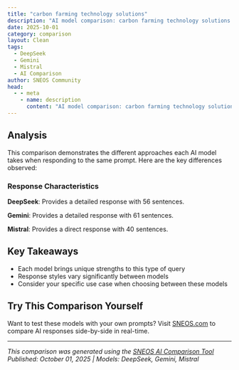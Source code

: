 ```yaml
---
title: "carbon farming technology solutions"
description: "AI model comparison: carbon farming technology solutions..."
date: 2025-10-01
category: comparison
layout: Clean
tags:
  - DeepSeek
  - Gemini
  - Mistral
  - AI Comparison
author: SNEOS Community
head:
  - - meta
    - name: description
      content: "AI model comparison: carbon farming technology solutions..."
---
```


<ChatComparison
  title="carbon farming technology solutions"
  prompt="carbon farming technology solutions"
  :responses='{
    "DeepSeek": "Of course. Here is a comprehensive overview of carbon farming technology solutions, breaking down the core practices, the technologies that enable them, and the digital tools that measure their impact.\n\n### Executive Summary\n\n**Carbon Farming** is an agricultural system that implements practices specifically designed to sequester atmospheric carbon dioxide (CO\u2082) into the soil and plant biomass. **Technology solutions** are the tools, platforms, and innovations that make this process more efficient, measurable, verifiable, and profitable for farmers and landowners.\n\nThe goal is to transform agriculture from a carbon source into a carbon sink, mitigating climate change while also improving soil health, water retention, and farm resilience.\n\n---\n\n### 1. Core Carbon Farming Practices (The \u0022What\u0022)\n\nThese are the foundational agricultural methods that sequester carbon. Technology enhances their implementation and monitoring.\n\n*   **No-Till or Reduced Tillage:** Disturbing the soil releases stored carbon. No-till farming leaves the soil intact.\n*   **Cover Cropping:** Planting crops like clover or rye during the off-season to protect the soil, prevent erosion, and add organic matter.\n*   **Diverse Crop Rotations \u0026 Perennials:** Moving away from monocultures to complex rotations and perennial grasses builds more robust, carbon-rich soil ecosystems.\n*   **Agroforestry:** Integrating trees and shrubs into farming systems. Trees are highly effective carbon sinks.\n*   **Managed Grazing \u0026 Pasture Cropping:** Rotating livestock frequently to mimic natural grazing patterns, which stimulates grass growth and soil carbon deposition.\n*   **Integrated Nutrient Management:** Using compost, manure, and biochar to add stable organic carbon to the soil instead of relying solely on synthetic fertilizers.\n*   **Conservation Buffers:** Establishing strips of perennial vegetation along waterways to filter runoff and store carbon.\n\n---\n\n### 2. Enabling \u0026 Hardware Technologies (The \u0022How\u0022)\n\nThese are the physical technologies that help farmers implement the practices above with greater precision and efficiency.\n\n*   **Precision Agriculture:**\n    *   **GPS-Guided Tractors:** Enable sub-inch accuracy for planting and input application, reducing overlap, fuel use, and soil compaction.\n    *   **Variable Rate Technology (VRT):** Applies seeds, fertilizer, and water at variable rates across a field based on soil type and need, optimizing resource use and minimizing waste.\n    *   **Auto-Steer \u0026 Section Control:** Reduces fuel consumption and prevents over-application of inputs by automatically turning off planter or sprayer sections on headlands and overlaps.\n\n*   **Soil Amendment Technologies:**\n    *   **Biochar Production Units:** Biochar is a charcoal-like substance produced by heating biomass in a low-oxygen environment (pyrolysis). It is a highly stable form of carbon that can persist in soils for centuries, improving fertility and water retention.\n    *   **Compost Tea \u0026 Extract Brewers:** Technology to efficiently multiply beneficial soil microbes, which are essential for building soil organic matter.\n\n*   **Emission-Reduction Hardware:**\n    *   **Methane Digesters (Anaerobic Digesters):** Capture methane (a potent GHG) from livestock manure and convert it into renewable energy (biogas), preventing its release into the atmosphere.\n    *   **Precision Irrigation (Drip, Smart Sprinklers):** Uses sensors and weather data to deliver water only when and where needed, saving energy and water.\n\n---\n\n### 3. Measurement, Reporting, and Verification (MRV) Technologies (The \u0022Proof\u0022)\n\nThis is the most critical and rapidly evolving area. To participate in carbon markets and get paid for sequestration, farmers must prove their impact. MRV tech makes this possible.\n\n*   **Remote Sensing \u0026 Satellites:**\n    *   Use multispectral and hyperspectral imagery to monitor crop health, biomass, and even estimate soil carbon changes over large areas.\n    *   **Companies:** Planet Labs, Descartes Labs.\n\n*   **Soil Sampling \u0026 Sensor Technology:**\n    *   **Traditional Lab Analysis:** Still the gold standard for baseline and verification soil carbon measurement.\n    *   **In-Field Sensors \u0026 Proximal Sensing:** Devices that use spectroscopy (e.g., NIR) to provide rapid, in-situ estimates of soil organic carbon, reducing lab costs.\n    *   **IoT (Internet of Things) Sensors:** Networks of sensors placed in fields to continuously monitor soil moisture, temperature, and nutrient levels, providing data for models.\n\n*   **Digital Platforms \u0026 Modeling:**\n    *   **Carbon Modeling Software:** Uses field data (management practices, soil type, climate) with scientific models (like COMET-FARM or DAYCENT) to predict soil carbon sequestration without needing to physically sample every acre every year.\n    *   **Farm Management Software (FMS) \u0026 Digital Record Keeping:** Platforms like **Farmers Business Network (FBN), Trimble, or John Deere Operations Center** allow farmers to easily record their practices (planting dates, tillage passes, cover crop usage), which is the primary data for carbon programs.\n    *   **Blockchain for Carbon Credits:** Provides a transparent, immutable ledger for tracking the creation, sale, and ownership of carbon credits, ensuring integrity and preventing double-counting.\n\n*   **Drone (UAV) Technology:**\n    *   Provides high-resolution, on-demand imagery to monitor plant health, assess cover crop establishment, and identify areas of a field that may need attention.\n\n---\n\n### 4. Major Players \u0026 Carbon Market Platforms\n\nThese companies connect farmers who sequester carbon with corporations who want to buy carbon credits.\n\n*   **Indigo Ag:** A major player with its **Carbon by Indigo** program, providing a full-service platform from practice change guidance to credit sales.\n*   **Truterra (Land O\u0027Lakes):** Leverages its network of ag retailers to help farmers measure sustainability and connect to markets through its **Truterra Insights Engine**.\n*   **Bayer (ForGround):** A platform that connects growers adopting sustainable practices with companies looking to reduce their supply chain emissions.\n*   **Nori:** A straightforward marketplace that uses a simplified methodology to make it easier for farmers to sell carbon removal credits directly.\n*   **CIBO Impact:** A software platform that uses modeling and satellite data to score farm-level sustainability and facilitate carbon credit programs.\n\n### Challenges \u0026 The Path Forward\n\n*   **High MRV Costs:** Soil sampling and verification are expensive. The industry is moving towards a hybrid \u0022model-verify\u0022 approach to lower costs.\n*   **Additionality \u0026 Permanence:** Ensuring that the carbon sequestered is \u0022additional\u0022 to what would have happened anyway and that it remains in the soil long-term (permanence) is a complex challenge.\n*   **Farmer Adoption \u0026 Payments:** Programs must be simple, trustworthy, and provide fair and timely payments to make carbon farming a viable revenue stream for farmers.\n*   **Data Ownership:** Clear policies are needed on who owns and controls the farm data used in carbon accounting.\n\n### Conclusion\n\nCarbon farming technology is creating a powerful synergy between traditional agricultural knowledge and cutting-edge innovation. By providing the tools to **implement, measure, and monetize** regenerative practices, these technologies are unlocking the potential for agriculture to be a foundational solution to the climate crisis, while simultaneously building more productive and resilient farms for the future.",
    "Gemini": "Carbon farming encompasses a wide range of agricultural practices aimed at increasing carbon sequestration in soils and biomass while reducing greenhouse gas emissions. Here are some technology-driven solutions used in carbon farming, categorized by their area of application:\n\n**I. Monitoring and Measurement (MRV - Measurement, Reporting, and Verification):**\n\n*   **Remote Sensing (Satellite and Drone Imagery):**\n    *   **NDVI (Normalized Difference Vegetation Index), EVI (Enhanced Vegetation Index), and other vegetation indices:** Used to assess vegetation health, biomass, and carbon content.\n    *   **LiDAR (Light Detection and Ranging):** Creates 3D models of the land, allowing for precise measurement of tree height and biomass, enabling more accurate carbon stock estimates.\n    *   **Hyperspectral Imaging:** Captures a wide range of the electromagnetic spectrum, enabling the identification of soil properties, plant health issues, and carbon sequestration potential.\n    *   **Applications:**  Monitoring changes in land use, tracking carbon sequestration over time, identifying areas with high carbon sequestration potential, and verifying carbon offsets.\n\n*   **Soil Sensors:**\n    *   **Electrochemical Sensors:** Measure soil carbon content, pH, nutrient levels, and other parameters in real-time.\n    *   **Moisture Sensors:** Optimize irrigation to reduce water consumption and promote plant growth, indirectly enhancing carbon sequestration.\n    *   **Temperature Sensors:** Monitor soil temperature, which affects decomposition rates and carbon cycling.\n    *   **Applications:**  Optimizing fertilizer application, improving soil health, monitoring soil carbon changes, and providing data for carbon modeling.\n\n*   **Data Analytics and Modeling:**\n    *   **Machine Learning (ML) and Artificial Intelligence (AI):**\n        *   Predicting soil carbon sequestration rates based on soil properties, climate data, and management practices.\n        *   Optimizing crop rotations and cover cropping strategies for maximum carbon sequestration.\n        *   Automated image analysis for carbon stock assessments.\n    *   **Geographic Information Systems (GIS):** Mapping and analyzing carbon stocks, identifying suitable areas for carbon farming practices, and tracking changes over time.\n    *   **Applications:**  Developing carbon farming plans, predicting the impact of different practices, and optimizing land management decisions.\n\n**II. Tillage and Soil Management:**\n\n*   **Precision Tillage:**\n    *   **GPS-guided tractors and implements:** Reduce the amount of soil disturbance by targeting tillage only where necessary.\n    *   **Variable-rate tillage:** Adjusts tillage depth and intensity based on soil conditions and crop needs.\n    *   **Applications:**  Minimizing soil carbon loss, reducing erosion, and improving soil structure.\n\n*   **No-Till Farming:**\n    *   Specialized planters and drills that plant seeds directly into the soil without prior tillage.\n    *   **Applications:**  Maximizing soil carbon sequestration, reducing erosion, improving water infiltration, and lowering fuel consumption.\n\n*   **Cover Crop Management:**\n    *   **Precision seeding equipment:** Planting cover crops with optimal density and spacing.\n    *   **Termination methods (e.g., roller crimpers, herbicides with precision application):**  Managing cover crops to ensure they decompose properly and release nutrients back into the soil.\n    *   **Applications:**  Improving soil health, suppressing weeds, reducing erosion, and increasing soil carbon.\n\n**III. Nutrient Management:**\n\n*   **Precision Fertilization:**\n    *   **Variable-rate applicators:** Applying fertilizers at the right rate, in the right place, and at the right time, based on soil tests and crop needs.\n    *   **Nitrogen sensors:** Monitoring plant nitrogen levels and adjusting fertilizer application accordingly.\n    *   **Applications:**  Minimizing fertilizer runoff and greenhouse gas emissions, improving nutrient use efficiency, and reducing the carbon footprint of fertilizer production.\n\n*   **Organic Amendments:**\n    *   **Composting technologies:** Efficiently producing high-quality compost from organic waste.\n    *   **Anaerobic digestion (AD):** Breaking down organic matter in the absence of oxygen to produce biogas and digestate, which can be used as fertilizer.\n    *   **Applications:**  Recycling organic waste, improving soil health, and reducing the need for synthetic fertilizers.\n\n**IV. Livestock Management:**\n\n*   **Precision Livestock Farming (PLF):**\n    *   **Sensors and monitoring systems:** Tracking animal health, behavior, and productivity.\n    *   **Data analytics:** Optimizing feed management, reducing methane emissions, and improving animal welfare.\n    *   **Applications:**  Improving grazing management, reducing greenhouse gas emissions from livestock, and increasing the efficiency of livestock production.\n\n*   **Improved Grazing Management:**\n    *   **GPS-guided rotational grazing:**  Dividing pastures into smaller paddocks and rotating livestock to allow plants to recover and sequester more carbon.\n    *   **Virtual fencing:** Using electronic collars to control livestock movement and improve grazing management.\n    *   **Applications:**  Improving pasture health, increasing carbon sequestration in grasslands, and reducing erosion.\n\n**V. Agroforestry:**\n\n*   **Precision Planting and Management:**\n    *   **GPS-guided planting equipment:**  Ensuring trees are planted in the optimal location and spacing.\n    *   **Automated irrigation systems:**  Providing water to trees efficiently and effectively.\n    *   **Applications:**  Maximizing tree growth and carbon sequestration, improving soil health, and diversifying farm income.\n\n**VI. Emerging Technologies:**\n\n*   **Biochar Production:** Converting biomass into biochar through pyrolysis, a process that heats biomass in the absence of oxygen.  Biochar can be applied to soils to improve fertility, water retention, and carbon sequestration.\n*   **Enhanced Weathering:** Spreading finely ground silicate rocks on agricultural lands to enhance the natural weathering process, which can sequester atmospheric CO2 and improve soil fertility.\n*   **Microbial Solutions:** Using specific strains of bacteria or fungi to enhance plant growth, improve nutrient uptake, and increase carbon sequestration in soils.\n\n**VII. Software and Platforms:**\n\n*   **Carbon Accounting Software:**  Platforms that help farmers track their carbon emissions and sequestration, generate carbon credits, and participate in carbon markets.\n*   **Farm Management Software:**  Integrates data from various sources (e.g., soil sensors, weather stations, yield monitors) to provide farmers with insights into their operations and help them make better management decisions.\n\n**Challenges and Considerations:**\n\n*   **Cost:**  Many carbon farming technologies can be expensive to implement, requiring significant upfront investment.\n*   **Data Management:**  Collecting, processing, and analyzing data from various sources can be challenging.\n*   **Scalability:**  Some carbon farming practices may be difficult to scale up to large-scale agriculture.\n*   **Verification:**  Accurate measurement and verification of carbon sequestration are essential for generating credible carbon credits.\n*   **Adoption Barriers:**  Farmers may be hesitant to adopt new practices due to lack of knowledge, risk aversion, or regulatory hurdles.\n\n**In summary, carbon farming technologies offer a promising path toward mitigating climate change and improving agricultural sustainability.  The successful implementation of these technologies requires a combination of innovation, investment, and collaboration among farmers, researchers, and policymakers.**\n",
    "Mistral": "Carbon farming, also known as regenerative agriculture, involves implementing practices that sequester carbon in soil and vegetation. This not only helps mitigate climate change but also improves soil health, biodiversity, and agricultural productivity. Here are some technology solutions and practices associated with carbon farming:\n\n### 1. **Soil Carbon Sequestration**\n   - **Cover Cropping:** Planting cover crops like legumes, grasses, and brassicas to keep soil covered year-round, reducing erosion and increasing organic matter.\n   - **Crop Rotation:** Rotating crops to improve soil fertility and reduce the need for synthetic fertilizers.\n   - **No-Till Farming:** Avoiding tillage to preserve soil structure and organic matter, which helps retain carbon.\n\n### 2. **Agroforestry**\n   - **Silvopasture:** Integrating trees, livestock, and improved pasture, which can increase carbon storage in both the soil and the trees.\n   - **Alley Cropping:** Growing crops between rows of trees, which can improve soil health and sequester carbon.\n   - **Forest Farming:** Cultivating high-value specialty crops under a forest canopy, which can enhance carbon storage.\n\n### 3. **Livestock Management**\n   - **Rotational Grazing:** Moving livestock frequently to different pastures to improve soil health and carbon sequestration.\n   - **Manure Management:** Properly managing manure to reduce methane emissions and enhance soil carbon.\n\n### 4. **Precision Agriculture**\n   - **GPS and GIS:** Using geospatial technologies to map fields and optimize the use of inputs like fertilizers and pesticides.\n   - **Remote Sensing:** Utilizing satellite imagery and drones to monitor crop health and soil conditions.\n   - **Variable Rate Technology:** Applying inputs at variable rates based on soil and crop needs, reducing waste and emissions.\n\n### 5. **Biochar**\n   - **Biochar Production:** Converting organic waste into biochar, a stable form of carbon that can be added to soil to improve fertility and sequester carbon.\n   - **Biochar Application:** Incorporating biochar into soil to enhance its carbon-holding capacity.\n\n### 6. **Digital Tools and Platforms**\n   - **Carbon Accounting Software:** Tools that help farmers track and report their carbon sequestration efforts.\n   - **Mobile Apps:** Applications that provide real-time data on soil health, crop performance, and carbon credits.\n   - **Blockchain Technology:** Ensuring transparency and traceability in carbon credit trading and verification.\n\n### 7. **Renewable Energy Integration**\n   - **Solar Panels:** Installing solar panels on farmland to generate renewable energy and reduce carbon footprint.\n   - **Wind Turbines:** Utilizing wind energy on farms to supplement energy needs and reduce emissions.\n\n### 8. **Water Management**\n   - **Irrigation Efficiency:** Implementing efficient irrigation systems to conserve water and reduce energy use.\n   - **Rainwater Harvesting:** Collecting and storing rainwater for use in irrigation, reducing the need for pumped water.\n\n### 9. **Biodiversity Enhancement**\n   - **Hedgerows and Buffer Strips:** Planting hedgerows and buffer strips to enhance biodiversity and sequester carbon.\n   - **Wildlife Habitat:** Creating habitats for wildlife to support biodiversity and ecosystem services.\n\n### 10. **Education and Training**\n   - **Workshops and Seminars:** Providing training for farmers on best practices for carbon farming.\n   - **Online Resources:** Offering digital resources and e-learning platforms to educate farmers on sustainable practices.\n\n### 11. **Policy and Incentives**\n   - **Carbon Credits:** Participating in carbon credit programs that reward farmers for sequestering carbon.\n   - **Government Subsidies:** Accessing government subsidies and grants for adopting carbon farming practices.\n\nBy integrating these technologies and practices, farmers can significantly contribute to carbon sequestration, improve agricultural sustainability, and mitigate the impacts of climate change."
  }'
  published-date="16:27"
/>

## Analysis

This comparison demonstrates the different approaches each AI model takes when responding to the same prompt. Here are the key differences observed:

### Response Characteristics

**DeepSeek**: Provides a detailed response with 56 sentences. 

**Gemini**: Provides a detailed response with 61 sentences. 

**Mistral**: Provides a direct response with 40 sentences. 

## Key Takeaways

- Each model brings unique strengths to this type of query
- Response styles vary significantly between models
- Consider your specific use case when choosing between these models

## Try This Comparison Yourself

Want to test these models with your own prompts? Visit [SNEOS.com](https://sneos.com) to compare AI responses side-by-side in real-time.

---

*This comparison was generated using the [SNEOS AI Comparison Tool](https://sneos.com)*
*Published: October 01, 2025 | Models: DeepSeek, Gemini, Mistral*
